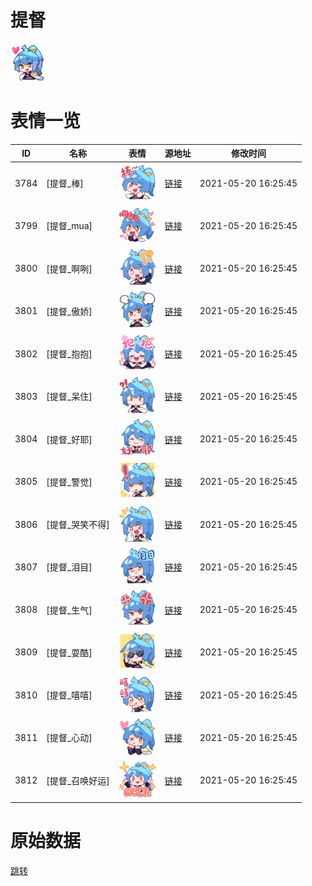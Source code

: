 # 提督

<img src="./cover.png" height="60" alt="cover" />

# 表情一览

|ID|名称|表情|源地址|修改时间|
|----|----|----|----|----|
|3784|[提督_棒]|<img src="./pic/003784_%5B提督_棒%5D.png" height="60" alt="棒"/>|[链接](http://i0.hdslb.com/bfs/emote/9ecb1ef53673215ad0b80d20515645ed6755c7c2.png)|2021-05-20 16:25:45|
|3799|[提督_mua]|<img src="./pic/003799_%5B提督_mua%5D.png" height="60" alt="mua"/>|[链接](http://i0.hdslb.com/bfs/emote/77c8cceba6305b976fd8a298caca16205c6304ad.png)|2021-05-20 16:25:45|
|3800|[提督_啊咧]|<img src="./pic/003800_%5B提督_啊咧%5D.png" height="60" alt="啊咧"/>|[链接](http://i0.hdslb.com/bfs/emote/0774c1dd824352ba25c301751c036edf7d8e717d.png)|2021-05-20 16:25:45|
|3801|[提督_傲娇]|<img src="./pic/003801_%5B提督_傲娇%5D.png" height="60" alt="傲娇"/>|[链接](http://i0.hdslb.com/bfs/emote/5394cebbacc7bea5811cbdefd576e2adf5bce510.png)|2021-05-20 16:25:45|
|3802|[提督_抱抱]|<img src="./pic/003802_%5B提督_抱抱%5D.png" height="60" alt="抱抱"/>|[链接](http://i0.hdslb.com/bfs/emote/3306537828dabe6a7aa4fca4c9006b5dc4ffe5e6.png)|2021-05-20 16:25:45|
|3803|[提督_呆住]|<img src="./pic/003803_%5B提督_呆住%5D.png" height="60" alt="呆住"/>|[链接](http://i0.hdslb.com/bfs/emote/d122523d1e81690bd776589f3fc35f8f408e5ef4.png)|2021-05-20 16:25:45|
|3804|[提督_好耶]|<img src="./pic/003804_%5B提督_好耶%5D.png" height="60" alt="好耶"/>|[链接](http://i0.hdslb.com/bfs/emote/9eb3c7d962fd2f02d4fd5dc6071a784da4dc5c29.png)|2021-05-20 16:25:45|
|3805|[提督_警觉]|<img src="./pic/003805_%5B提督_警觉%5D.png" height="60" alt="警觉"/>|[链接](http://i0.hdslb.com/bfs/emote/c9912808f29593aee7b749992ffb2c282a1c20d7.png)|2021-05-20 16:25:45|
|3806|[提督_哭笑不得]|<img src="./pic/003806_%5B提督_哭笑不得%5D.png" height="60" alt="哭笑不得"/>|[链接](http://i0.hdslb.com/bfs/emote/a4128c40e06dd7ef7b3dd6e65b4e8ce44158cce0.png)|2021-05-20 16:25:45|
|3807|[提督_泪目]|<img src="./pic/003807_%5B提督_泪目%5D.png" height="60" alt="泪目"/>|[链接](http://i0.hdslb.com/bfs/emote/8f902dd897191bb3dd415968d51c0c0bba52d019.png)|2021-05-20 16:25:45|
|3808|[提督_生气]|<img src="./pic/003808_%5B提督_生气%5D.png" height="60" alt="生气"/>|[链接](http://i0.hdslb.com/bfs/emote/8c592da203c9c8f2ec6b9a5b7bdc29bc637fe94a.png)|2021-05-20 16:25:45|
|3809|[提督_耍酷]|<img src="./pic/003809_%5B提督_耍酷%5D.png" height="60" alt="耍酷"/>|[链接](http://i0.hdslb.com/bfs/emote/c9b2196bfcdfef872788e27670e1aa77b9d02af9.png)|2021-05-20 16:25:45|
|3810|[提督_嘻嘻]|<img src="./pic/003810_%5B提督_嘻嘻%5D.png" height="60" alt="嘻嘻"/>|[链接](http://i0.hdslb.com/bfs/emote/c692f6afcd67ef841601726eace70f4aa4a5cc74.png)|2021-05-20 16:25:45|
|3811|[提督_心动]|<img src="./pic/003811_%5B提督_心动%5D.png" height="60" alt="心动"/>|[链接](http://i0.hdslb.com/bfs/emote/08884d56e19cc5111c2ab66b8298026bd661b42b.png)|2021-05-20 16:25:45|
|3812|[提督_召唤好运]|<img src="./pic/003812_%5B提督_召唤好运%5D.png" height="60" alt="召唤好运"/>|[链接](http://i0.hdslb.com/bfs/emote/ef92884bca49269bae7ff9dba386e8c5bf155d7c.png)|2021-05-20 16:25:45|

# 原始数据

[跳转](./raw.json)

